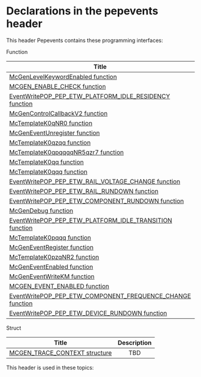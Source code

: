 # Declarations in the pepevents header
This header Pepevents contains these programming interfaces:

Function

| Title        | Description    |
| ------------- |:-------------:|
| [McGenLevelKeywordEnabled function](nf-pepevents-mcgenlevelkeywordenabled.md) | TBD |
| [MCGEN_ENABLE_CHECK function](nf-pepevents-mcgen-enable-check.md) | TBD |
| [EventWritePOP_PEP_ETW_PLATFORM_IDLE_RESIDENCY function](nf-pepevents-eventwritepop-pep-etw-platform-idle-residency.md) | TBD |
| [McGenControlCallbackV2 function](nf-pepevents-mcgencontrolcallbackv2.md) | TBD |
| [McTemplateK0qNR0 function](nf-pepevents-mctemplatek0qnr0.md) | TBD |
| [McGenEventUnregister function](nf-pepevents-mcgeneventunregister.md) | TBD |
| [McTemplateK0qzqq function](nf-pepevents-mctemplatek0qzqq.md) | TBD |
| [McTemplateK0qpqqqqNR5qzr7 function](nf-pepevents-mctemplatek0qpqqqqnr5qzr7.md) | TBD |
| [McTemplateK0qq function](nf-pepevents-mctemplatek0qq.md) | TBD |
| [McTemplateK0qqq function](nf-pepevents-mctemplatek0qqq.md) | TBD |
| [EventWritePOP_PEP_ETW_RAIL_VOLTAGE_CHANGE function](nf-pepevents-eventwritepop-pep-etw-rail-voltage-change.md) | TBD |
| [EventWritePOP_PEP_ETW_RAIL_RUNDOWN function](nf-pepevents-eventwritepop-pep-etw-rail-rundown.md) | TBD |
| [EventWritePOP_PEP_ETW_COMPONENT_RUNDOWN function](nf-pepevents-eventwritepop-pep-etw-component-rundown.md) | TBD |
| [McGenDebug function](nf-pepevents-mcgendebug.md) | TBD |
| [EventWritePOP_PEP_ETW_PLATFORM_IDLE_TRANSITION function](nf-pepevents-eventwritepop-pep-etw-platform-idle-transition.md) | TBD |
| [McTemplateK0pqqq function](nf-pepevents-mctemplatek0pqqq.md) | TBD |
| [McGenEventRegister function](nf-pepevents-mcgeneventregister.md) | TBD |
| [McTemplateK0pzqNR2 function](nf-pepevents-mctemplatek0pzqnr2.md) | TBD |
| [McGenEventEnabled function](nf-pepevents-mcgeneventenabled.md) | TBD |
| [McGenEventWriteKM function](nf-pepevents-mcgeneventwritekm.md) | TBD |
| [MCGEN_EVENT_ENABLED function](nf-pepevents-mcgen-event-enabled.md) | TBD |
| [EventWritePOP_PEP_ETW_COMPONENT_FREQUENCE_CHANGE function](nf-pepevents-eventwritepop-pep-etw-component-frequence-change.md) | TBD |
| [EventWritePOP_PEP_ETW_DEVICE_RUNDOWN function](nf-pepevents-eventwritepop-pep-etw-device-rundown.md) | TBD |
Struct

| Title        | Description    |
| ------------- |:-------------:|
| [MCGEN_TRACE_CONTEXT structure](ns-pepevents--mcgen-trace-context.md) | TBD |

This header is used in these topics:

